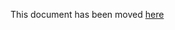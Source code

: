 This document has been moved [here](https://lyft.github.com/cartography/modules/pagerduty/schema.html)
